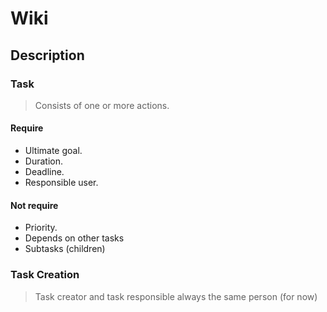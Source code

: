 # Wiki


## Description

### Task

> Consists of one or more actions.

#### Require
- Ultimate goal.
- Duration.
- Deadline.
- Responsible user.

#### Not require
- Priority.
- Depends on other tasks
- Subtasks (children)


### Task Creation

> Task creator and task responsible always the same person (for now)
